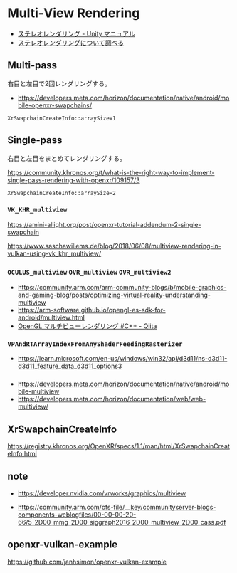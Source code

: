 # Multi-View Rendering

- [ステレオレンダリング - Unity マニュアル](https://docs.unity3d.com/ja/2022.3/Manual/SinglePassStereoRendering.html)
- [ステレオレンダリングについて調べる](https://zenn.dev/katopan/articles/0cdbb2879953e6)

## Multi-pass

右目と左目で2回レンダリングする。

- https://developers.meta.com/horizon/documentation/native/android/mobile-openxr-swapchains/

`XrSwapchainCreateInfo::arraySize=1`

## Single-pass

右目と左目をまとめてレンダリングする。

https://community.khronos.org/t/what-is-the-right-way-to-implement-single-pass-rendering-with-openxr/109157/3

`XrSwapchainCreateInfo::arraySize=2`

### `VK_KHR_multiview`

https://amini-allight.org/post/openxr-tutorial-addendum-2-single-swapchain

https://www.saschawillems.de/blog/2018/06/08/multiview-rendering-in-vulkan-using-vk_khr_multiview/

### `OCULUS_multiview` `OVR_multiview` `OVR_multiview2`  

- https://community.arm.com/arm-community-blogs/b/mobile-graphics-and-gaming-blog/posts/optimizing-virtual-reality-understanding-multiview
- https://arm-software.github.io/opengl-es-sdk-for-android/multiview.html
- [OpenGL マルチビューレンダリング #C++ - Qiita](https://qiita.com/pochi_ky/items/a0e188f578ae80cbbd63)

### `VPAndRTArrayIndexFromAnyShaderFeedingRasterizer`

- https://learn.microsoft.com/en-us/windows/win32/api/d3d11/ns-d3d11-d3d11_feature_data_d3d11_options3

### 

- https://developers.meta.com/horizon/documentation/native/android/mobile-multiview
- https://developers.meta.com/horizon/documentation/web/web-multiview/

## XrSwapchainCreateInfo

https://registry.khronos.org/OpenXR/specs/1.1/man/html/XrSwapchainCreateInfo.html

## note

- https://developer.nvidia.com/vrworks/graphics/multiview

- https://community.arm.com/cfs-file/__key/communityserver-blogs-components-weblogfiles/00-00-00-20-66/5_2D00_mmg_2D00_siggraph2016_2D00_multiview_2D00_cass.pdf

## openxr-vulkan-example

https://github.com/janhsimon/openxr-vulkan-example
